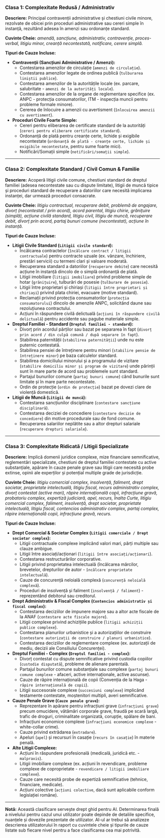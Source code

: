 ### Clasa 1: Complexitate Redusă / Administrativ

**Descriere:** Principal contravenții administrative și chestiuni civile minore, rezolvate de obicei prin proceduri administrative sau cereri simple în instanță, rezultând adesea în amenzi sau ordonanțe standard.

**Cuvinte Cheie:** *amendă, sancțiune, administrativ, contravenție, proces-verbal, litigiu minor, creanță necontestată, notificare, cerere simplă.*

**Tipuri de Cauze Incluse:**

* **Contravenții (Sancțiuni Administrative / Amenzi):**
    * Contestarea amenzilor de circulație (`amenzi de circulație`).
    * Contestarea amenzilor legate de ordinea publică (`tulburarea liniștii publice`).
    * Contestarea amenzilor de la autoritățile locale (ex. parcare, salubritate - `amenzi de la autorități locale`).
    * Contestarea amenzilor de la organe de reglementare specifice (ex. ANPC - protecția consumatorilor, ITM - inspecția muncii pentru probleme formale minore).
    * Cererea de înlocuire a amenzii cu avertisment (`înlocuirea amenzii cu avertisment`).
* **Proceduri Civile Foarte Simple:**
    * Cereri pentru eliberarea de certificate standard de la autorități (`cereri pentru eliberare certificate standard`).
    * Ordonanță de plată pentru creanțe certe, lichide și exigibile necontestate (`ordonanță de plată - creanțe certe, lichide și exigibile necontestate`, pentru sume foarte mici).
    * Notificări/Somații simple (`notificări/somații simple`).

---

### Clasa 2: Complexitate Standard / Civil Comun & Familie

**Descriere:** Acoperă litigii civile comune, chestiuni standard de dreptul familiei (adesea necontestate sau cu dispute limitate), litigii de muncă tipice și proceduri standard de recuperare a datoriilor care necesită implicarea instanței, dar urmează proceduri consacrate.

**Cuvinte Cheie:** *litigiu contractual, recuperare debit, problemă de angajare, divorț (necontestat / prin acord), acord parental, litigiu chirie, grănițuire (simplă), acțiune civilă standard, litigiu civil, litigiu de muncă, recuperare debit, divorț prin acord, partaj bunuri comune (necontestat), acțiune în instanță.*

**Tipuri de Cauze Incluse:**

* **Litigii Civile Standard (`Litigii civile standard`):**
    * Încălcarea contractelor (`încălcare contract / litigii contractuale`) pentru contracte uzuale (ex. vânzare, închiriere, prestări servicii) cu termeni clari și valoare moderată.
    * Recuperarea standard a datoriilor (`recuperare debite`) care necesită acțiune în instanță dincolo de o simplă ordonanță de plată.
    * Litigii imobiliare (`litigii imobiliare`) privind probleme simple de hotar (`grănițuire`), tulburări de posesie (`tulburare de posesie`).
    * Litigii între proprietari și chiriași (`litigii între proprietari și chiriași`) privind plata chiriei, evacuare (motive standard).
    * Reclamații privind protecția consumatorilor (`protecția consumatorului`) dincolo de amenzile ANPC, solicitând daune sau rezoluțiunea contractului.
    * Acțiuni în răspundere civilă delictuală (`acțiuni în răspundere civilă delictuală`) pentru accidente sau pagube materiale simple.
* **Dreptul Familiei - Standard (`Dreptul familiei - standard`):**
    * Divorț prin acordul părților sau bazat pe separarea în fapt (`divorț prin acord / din culpă comună / după separare în fapt`).
    * Stabilirea paternității (`stabilirea paternității`) unde nu este puternic contestată.
    * Stabilirea pensiei de întreținere pentru minori (`stabilire pensie de întreținere minor`) pe baza calculelor standard.
    * Stabilirea domiciliului minorului și a programului de vizitare (`stabilire domiciliu minor și program de vizitare`) unde părinții sunt în mare parte de acord sau problemele sunt standard.
    * Partajul bunurilor comune (`partaj bunuri comune`) când bunurile sunt limitate și în mare parte necontestate.
    * Ordin de protecție (`ordin de protecție`) bazat pe dovezi clare de violență domestică.
* **Litigii de Muncă (`Litigii de muncă`):**
    * Contestarea sancțiunilor disciplinare (`contestare sancțiune disciplinară`).
    * Contestarea deciziei de concediere (`contestare decizie de concediere`) din motive procedurale sau de fond comune.
    * Recuperarea salariilor neplătite sau a altor drepturi salariale (`recuperare drepturi salariale`).

---

### Clasa 3: Complexitate Ridicată / Litigii Specializate

**Descriere:** Implică domenii juridice complexe, mize financiare semnificative, reglementări specializate, chestiuni de dreptul familiei contestate cu active substanțiale, apărare în cauze penale grave sau litigii care necesită probe extinse, opinii ale experților și potențial multiple grade de jurisdicție.

**Cuvinte Cheie:** *litigiu comercial complex, insolvență, faliment, drept societar, proprietate intelectuală, litigiu fiscal, recurs administrativ complex, divorț contestat (active mari), răpire internațională copii, infracțiune gravă, probatoriu complex, expertiză judiciară, apel, recurs, Înalta Curte, litigiu comercial complex, faliment, insolvență, drept societar, proprietate intelectuală, litigiu fiscal, contencios administrativ complex, partaj complex, răpire internațională copii, infracțiune gravă, recurs.*

**Tipuri de Cauze Incluse:**

* **Drept Comercial & Societar Complex (`Litigii comerciale / Drept societar complex`):**
    * Litigii contractuale complexe implicând valori mari, părți multiple sau clauze ambigue.
    * Litigii între asociați/acționari (`litigii între asociați/acționari`).
    * Contestarea restructurărilor corporative.
    * Litigii privind proprietatea intelectuală (încălcarea mărcilor, brevetelor, drepturilor de autor - `încălcare proprietate intelectuală`).
    * Cauze de concurență neloială complexă (`concurență neloială complexă`).
    * Proceduri de insolvență și faliment (`insolvență / faliment`) - reprezentând debitorul sau creditorul.
* **Drept Administrativ & Fiscal Complex (`Contencios administrativ și fiscal complex`):**
    * Contestarea deciziilor de impunere majore sau a altor acte fiscale de la ANAF (`contestare acte fiscale majore`).
    * Litigii complexe privind achizițiile publice (`litigii achiziții publice complexe`).
    * Contestarea planurilor urbanistice și a autorizațiilor de construire (`contestare autorizații de construire / planuri urbanistice`).
    * Contestarea deciziilor de reglementare complexe (ex. autorizații de mediu, decizii ale Consiliului Concurenței).
* **Dreptul Familiei - Complex (`Dreptul familiei - complex`):**
    * Divorț contestat cu dispute semnificative privind custodia copiilor (`custodie disputată`), probleme de alienare parentală.
    * Partajul bunurilor comune substanțiale sau complexe (`partaj bunuri comune complexe` - afaceri, active internaționale, active ascunse).
    * Cauze de răpire internațională de copii (Convenția de la Haga - `răpire internațională de copii`).
    * Litigii succesorale complexe (`succesiuni complexe`) implicând testamente contestate, moștenitori multipli, averi semnificative.
* **Cauze Penale Grave (`Cauze penale grave`):**
    * Reprezentare în apărare pentru infracțiuni grave (`infracțiuni grave`) precum omucidere, vătămări corporale grave, fraudă pe scară largă, trafic de droguri, criminalitate organizată, corupție, spălare de bani.
    * Infracțiuni economice complexe (`infracțiuni economice complexe` - white-collar crime).
    * Cauze privind extrădarea (`extradare`).
    * Apeluri (`apel`) și recursuri în casație (`recurs în casație`) în materie penală.
* **Alte Litigii Complexe:**
    * Acțiuni în răspundere profesională (medicală, juridică etc. - `malpraxis`).
    * Litigii imobiliare complexe (ex. acțiuni în revendicare, probleme complexe de coproprietate - `revendicare / litigii imobiliare complexe`).
    * Cauze care necesită probe de expertiză semnificative (tehnice, financiare, medicale).
    * Acțiuni colective (`acțiuni colective`, dacă sunt aplicabile conform legislației române).

---

**Notă:** Această clasificare servește drept ghid pentru AI. Determinarea finală a nivelului pentru cazul unui utilizator poate depinde de detaliile specifice, nuanțele și dovezile prezentate de utilizator. AI-ul ar trebui să analizeze descrierea utilizatorului în raport cu cuvintele cheie și tipurile de cauze listate sub fiecare nivel pentru a face clasificarea cea mai potrivită.